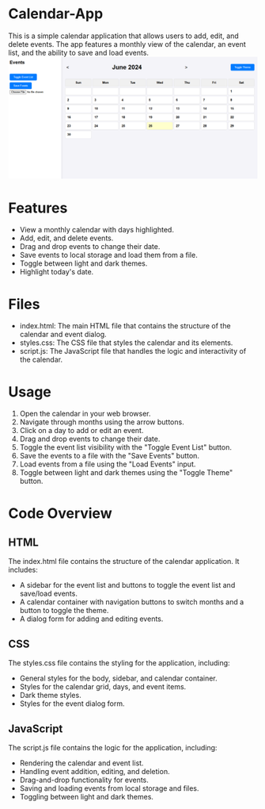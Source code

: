 # Calendar-App
This is a simple calendar application that allows users to add, edit, and delete events. The app features a monthly view of the calendar, an event list, and the ability to save and load events.
![](images/screenshot0.png)
# Features
- View a monthly calendar with days highlighted.
- Add, edit, and delete events.
- Drag and drop events to change their date.
- Save events to local storage and load them from a file.
- Toggle between light and dark themes.
- Highlight today's date.

# Files
 - index.html: The main HTML file that contains the structure of the calendar and event dialog.
 - styles.css: The CSS file that styles the calendar and its elements.
 - script.js: The JavaScript file that handles the logic and interactivity of the calendar.

# Usage
1. Open the calendar in your web browser.
2. Navigate through months using the arrow buttons.
3. Click on a day to add or edit an event.
4. Drag and drop events to change their date.
5. Toggle the event list visibility with the "Toggle Event List" button.
6. Save the events to a file with the "Save Events" button.
7. Load events from a file using the "Load Events" input.
8. Toggle between light and dark themes using the "Toggle Theme" button.

# Code Overview
## HTML
The index.html file contains the structure of the calendar application. It includes:

- A sidebar for the event list and buttons to toggle the event list and save/load events.
- A calendar container with navigation buttons to switch months and a button to toggle the theme.
- A dialog form for adding and editing events.

## CSS
The styles.css file contains the styling for the application, including:

- General styles for the body, sidebar, and calendar container.
- Styles for the calendar grid, days, and event items.
- Dark theme styles.
- Styles for the event dialog form.

## JavaScript
The script.js file contains the logic for the application, including:

- Rendering the calendar and event list.
- Handling event addition, editing, and deletion.
- Drag-and-drop functionality for events.
- Saving and loading events from local storage and files.
- Toggling between light and dark themes.
